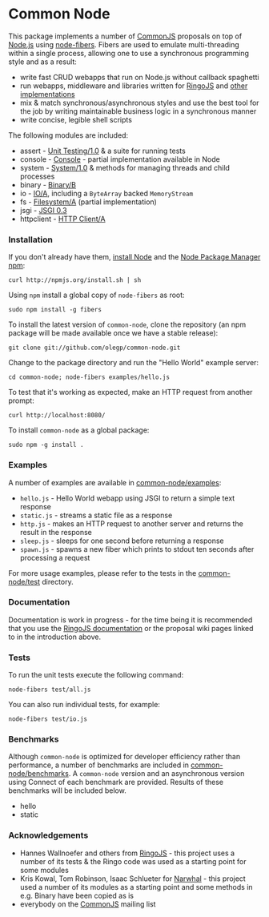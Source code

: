 # Common Node

This package implements a number of [CommonJS](http://www.commonjs.org) proposals on top of [Node.js](http://nodejs.org) using [node-fibers](https://github.com/laverdet/node-fibers). Fibers are used to emulate multi-threading within a single process, allowing one to use a synchronous programming style and as a result:

* write fast CRUD webapps that run on Node.js without callback spaghetti
* run webapps, middleware and libraries written for [RingoJS](http://ringojs.org) and [other implementations](http://wiki.commonjs.org/wiki/Implementations)
* mix & match synchronous/asynchronous styles and use the best tool for the job by writing maintainable business logic in a synchronous manner
* write concise, legible shell scripts

The following modules are included:

* assert - [Unit Testing/1.0](http://wiki.commonjs.org/wiki/Unit_Testing/1.0) & a suite for running tests
* console - [Console](http://wiki.commonjs.org/wiki/Console) - partial implementation available in Node
* system - [System/1.0](http://wiki.commonjs.org/wiki/System/1.0) & methods for managing threads and child processes
* binary - [Binary/B](http://wiki.commonjs.org/wiki/Binary/B)
* io - [IO/A](http://wiki.commonjs.org/wiki/IO/A), including a `ByteArray` backed `MemoryStream`
* fs - [Filesystem/A](http://wiki.commonjs.org/wiki/Filesystem/A) (partial implementation)
* jsgi - [JSGI 0.3](http://wiki.commonjs.org/wiki/JSGI/Level0/A/Draft2)
* httpclient - [HTTP Client/A](http://wiki.commonjs.org/wiki/HTTP_Client/A)

### Installation

If you don't already have them, [install Node](https://github.com/joyent/node/wiki/Installation) and the [Node Package Manager npm](http://npmjs.org):

    curl http://npmjs.org/install.sh | sh

Using `npm` install a global copy of `node-fibers` as root:

    sudo npm install -g fibers 

To install the latest version of `common-node`, clone the repository (an npm package will be made available once we have a stable release):

    git clone git://github.com/olegp/common-node.git

Change to the package directory and run the "Hello World" example server:

    cd common-node; node-fibers examples/hello.js

To test that it's working as expected, make an HTTP request from another prompt:

    curl http://localhost:8080/

To install `common-node` as a global package:

    sudo npm -g install .

### Examples

A number of examples are available in [common-node/examples](https://github.com/olegp/common-node/tree/master/examples):

  * `hello.js` - Hello World webapp using JSGI to return a simple text response
  * `static.js` - streams a static file as a response
  * `http.js` - makes an HTTP request to another server and returns the result in the response
  * `sleep.js` -  sleeps for one second before returning a response
  * `spawn.js` -  spawns a new fiber which prints to stdout ten seconds after processing a request

For more usage examples, please refer to the tests in the  [common-node/test](https://github.com/olegp/common-node/tree/master/test) directory.

### Documentation

Documentation is work in progress -  for the time being it is recommended that you use the [RingoJS documentation](http://ringojs.org/api/master/) or the proposal wiki pages linked to in the introduction above.

### Tests

To run the unit tests execute the following command:

    node-fibers test/all.js

You can also run individual tests, for example:

    node-fibers test/io.js

### Benchmarks

Although `common-node` is optimized for developer efficiency rather than performance, a number of benchmarks are included in [common-node/benchmarks](https://github.com/olegp/common-node/tree/master/benchmarks). A `common-node` version and an asynchronous version using Connect of each benchmark are provided. Results of these benchmarks will be included below.

  * hello 
  * static

### Acknowledgements

  * Hannes Wallnoefer and others from [RingoJS](http://ringojs.org) - this project uses a number of its tests & the Ringo code was used as a starting point for some modules
  * Kris Kowal, Tom Robinson, Isaac Schlueter for [Narwhal](http://narwhaljs.org/) - this project used a number of its modules as a starting point and some methods in e.g. Binary have been copied as is
  * everybody on the [CommonJS](http://groups.google.com/group/commonjs) mailing list 
